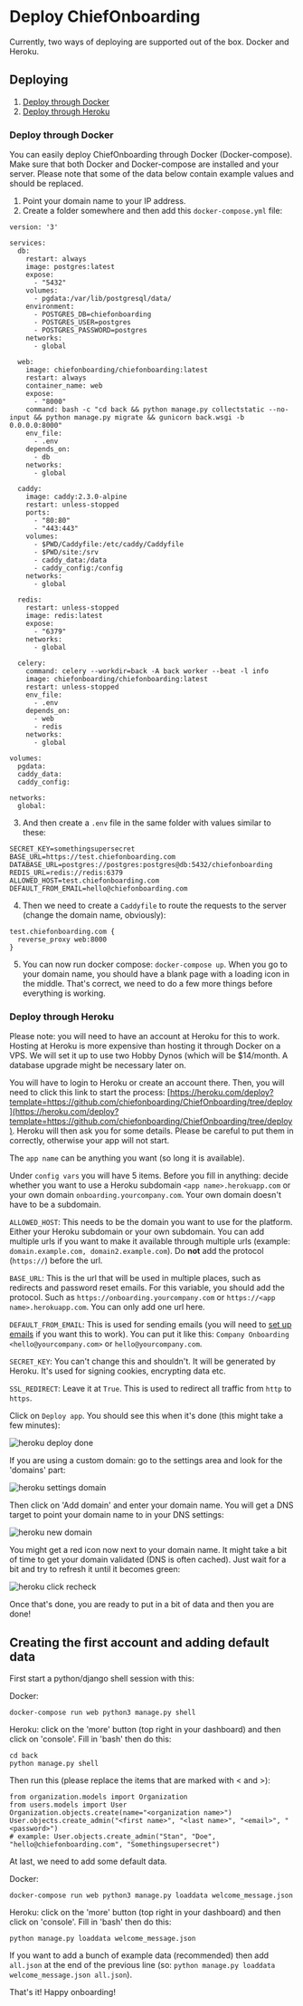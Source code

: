 # Deploy ChiefOnboarding 
Currently, two ways of deploying are supported out of the box. Docker and Heroku.

## Deploying

1. [Deploy through Docker](#Deploy-through-Docker)
1. [Deploy through Heroku](#Deploy-through-Heroku)

### Deploy through Docker
You can easily deploy ChiefOnboarding through Docker (Docker-compose). Make sure that both Docker and Docker-compose are installed and your server. Please note that some of the data below contain example values and should be replaced.

1. Point your domain name to your IP address.
2. Create a folder somewhere and then add this `docker-compose.yml` file:

```
version: '3'

services:
  db:
    restart: always
    image: postgres:latest
    expose:
      - "5432"
    volumes:
      - pgdata:/var/lib/postgresql/data/
    environment:
      - POSTGRES_DB=chiefonboarding
      - POSTGRES_USER=postgres
      - POSTGRES_PASSWORD=postgres
    networks:
      - global

  web:
    image: chiefonboarding/chiefonboarding:latest
    restart: always
    container_name: web
    expose:
      - "8000"
    command: bash -c "cd back && python manage.py collectstatic --no-input && python manage.py migrate && gunicorn back.wsgi -b 0.0.0.0:8000"
    env_file:
      - .env
    depends_on:
      - db
    networks:
      - global

  caddy:
    image: caddy:2.3.0-alpine
    restart: unless-stopped
    ports:
      - "80:80"
      - "443:443"
    volumes:
      - $PWD/Caddyfile:/etc/caddy/Caddyfile
      - $PWD/site:/srv
      - caddy_data:/data
      - caddy_config:/config
    networks:
      - global

  redis:
    restart: unless-stopped 
    image: redis:latest
    expose:
      - "6379"
    networks:
      - global

  celery:
    command: celery --workdir=back -A back worker --beat -l info 
    image: chiefonboarding/chiefonboarding:latest
    restart: unless-stopped
    env_file:
      - .env
    depends_on:
      - web
      - redis
    networks:
      - global

volumes:
  pgdata:
  caddy_data:
  caddy_config:

networks:
  global:

```
3. And then create a `.env` file in the same folder with values similar to these:
```
SECRET_KEY=somethingsupersecret
BASE_URL=https://test.chiefonboarding.com
DATABASE_URL=postgres://postgres:postgres@db:5432/chiefonboarding
REDIS_URL=redis://redis:6379
ALLOWED_HOST=test.chiefonboarding.com
DEFAULT_FROM_EMAIL=hello@chiefonboarding.com
```
4. Then we need to create a `Caddyfile` to route the requests to the server (change the domain name, obviously):
```
test.chiefonboarding.com {
  reverse_proxy web:8000
}
```
5. You can now run docker compose: `docker-compose up`. When you go to your domain name, you should have a blank page with a loading icon in the middle. That's correct, we need to do a few more things before everything is working.


### Deploy through Heroku
Please note: you will need to have an account at Heroku for this to work. Hosting at Heroku is more expensive than hosting it through Docker on a VPS. We will set it up to use two Hobby Dynos (which will be $14/month. A database upgrade might be necessary later on.

You will have to login to Heroku or create an account there. Then, you will need to click this link to start the process: [https://heroku.com/deploy?template=https://github.com/chiefonboarding/ChiefOnboarding/tree/deploy](https://heroku.com/deploy?template=https://github.com/chiefonboarding/ChiefOnboarding/tree/deploy).
Heroku will then ask you for some details. Please be careful to put them in correctly, otherwise your app will not start.

The `app name` can be anything you want (so long it is available).

Under `config vars` you will have 5 items. Before you fill in anything: decide whether you want to use a Heroku subdomain `<app name>.herokuapp.com` or your own domain `onboarding.yourcompany.com`. Your own domain doesn't have to be a subdomain.

`ALLOWED_HOST`: This needs to be the domain you want to use for the platform. Either your Heroku subdomain or your own subdomain. You can add multiple urls if you want to make it available through multiple urls (example: `domain.example.com, domain2.example.com`). Do **not** add the protocol (`https://`) before the url.

`BASE_URL`: This is the url that will be used in multiple places, such as redirects and password reset emails. For this variable, you should add the protocol. Such as `https://onboarding.yourcompany.com` or `https://<app name>.herokuapp.com`. You can only add one url here.

`DEFAULT_FROM_EMAIL`: This is used for sending emails (you will need to [set up emails](https://docs.chiefonboarding.com/integrations/Email.html) if you want this to work). You can put it like this: `Company Onboarding <hello@yourcompany.com>` or `hello@yourcompany.com`.

`SECRET_KEY`: You can't change this and shouldn't. It will be generated by Heroku. It's used for signing cookies, encrypting data etc.

`SSL_REDIRECT`: Leave it at `True`. This is used to redirect all traffic from `http` to `https`. 

Click on `Deploy app`. You should see this when it's done (this might take a few minutes):

![heroku deploy done](/heroku-deploy-done.png)

If you are using a custom domain: go to the settings area and look for the 'domains' part:

![heroku settings domain](/heroku-settings-domain.png)

Then click on 'Add domain' and enter your domain name. You will get a DNS target to point your domain name to in your DNS settings:

![heroku new domain](/heroku-new-domain.png)

You might get a red icon now next to your domain name. It might take a bit of time to get your domain validated (DNS is often cached). Just wait for a bit and try to refresh it until it becomes green:

![heroku click recheck](/heroku-click-recheck.png)

Once that's done, you are ready to put in a bit of data and then you are done!

## Creating the first account and adding default data
First start a python/django shell session with this:

Docker:

```
docker-compose run web python3 manage.py shell
```

Heroku: click on the 'more' button (top right in your dashboard) and then click on 'console'. Fill in 'bash' then do this:

```
cd back
python manage.py shell
```

Then run this (please replace the items that are marked with < and >):

```
from organization.models import Organization
from users.models import User
Organization.objects.create(name="<organization name>")
User.objects.create_admin("<first name>", "<last name>", "<email>", "<password>")
# example: User.objects.create_admin("Stan", "Doe", "hello@chiefonboarding.com", "Somethingsupersecret")
```

At last, we need to add some default data.

Docker:

```
docker-compose run web python3 manage.py loaddata welcome_message.json
```

Heroku: click on the 'more' button (top right in your dashboard) and then click on 'console'. Fill in 'bash' then do this: 

```
python manage.py loaddata welcome_message.json
```
If you want to add a bunch of example data (recommended) then add `all.json` at the end of the previous line (so: `python manage.py loaddata welcome_message.json all.json`).

That's it! Happy onboarding!

